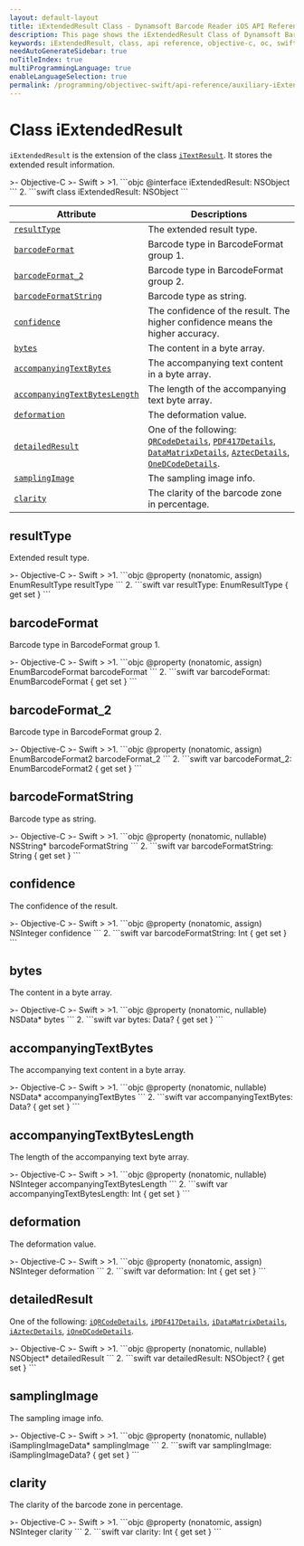 ```yaml
---
layout: default-layout
title: iExtendedResult Class - Dynamsoft Barcode Reader iOS API Reference
description: This page shows the iExtendedResult Class of Dynamsoft Barcode Reader for iOS SDK.
keywords: iExtendedResult, class, api reference, objective-c, oc, swift
needAutoGenerateSidebar: true
noTitleIndex: true
multiProgrammingLanguage: true
enableLanguageSelection: true
permalink: /programming/objectivec-swift/api-reference/auxiliary-iExtendedResult-v9.6.20.html
---
```


# Class iExtendedResult

`iExtendedResult` is the extension of the class [`iTextResult`](auxiliary-iTextResult.html). It stores the extended result information.

<div class="sample-code-prefix"></div>
>- Objective-C
>- Swift
>
>1. 
```objc
@interface iExtendedResult: NSObject
```
2. 
```swift
class iExtendedResult: NSObject
```

| Attribute | Descriptions |
|---------- |-------------|
| [`resultType`](#resulttype) | The extended result type. |
| [`barcodeFormat`](#barcodeformat) | Barcode type in BarcodeFormat group 1. |
| [`barcodeFormat_2`](#barcodeformat_2) | Barcode type in BarcodeFormat group 2. |
| [`barcodeFormatString`](#barcodeformatstring) | Barcode type as string. |
| [`confidence`](#confidence) | The confidence of the result. The higher confidence means the higher accuracy. |
| [`bytes`](#bytes) | The content in a byte array. |
| [`accompanyingTextBytes`](#accompanyingtextbytes) | The accompanying text content in a byte array. |
| [`accompanyingTextBytesLength`](#accompanyingtextbyteslength) | The length of the accompanying text byte array. |
| [`deformation`](#deformation) | The deformation value. |
| [`detailedResult`](#detailedresult) | One of the following: [`QRCodeDetails`](auxiliary-iQRCodeDetails.html), [`PDF417Details`](auxiliary-iPDF417Details.html), [`DataMatrixDetails`](auxiliary-iDataMatrixDetails.html), [`AztecDetails`](auxiliary-iAztecDetails.html), [`OneDCodeDetails`](auxiliary-iOneDCodeDetails.html). |
| [`samplingImage`](#samplingimage) | The sampling image info. |
| [`clarity`](#clarity) | The clarity of the barcode zone in percentage. |

## resultType

Extended result type.

<div class="sample-code-prefix"></div>
>- Objective-C
>- Swift
>
>1. 
```objc
@property (nonatomic, assign) EnumResultType resultType
```
2. 
```swift
var resultType: EnumResultType { get set }
```

## barcodeFormat

Barcode type in BarcodeFormat group 1.

<div class="sample-code-prefix"></div>
>- Objective-C
>- Swift
>
>1. 
```objc
@property (nonatomic, assign) EnumBarcodeFormat barcodeFormat
```
2. 
```swift
var barcodeFormat: EnumBarcodeFormat { get set }
```

## barcodeFormat_2

Barcode type in BarcodeFormat group 2.

<div class="sample-code-prefix"></div>
>- Objective-C
>- Swift
>
>1. 
```objc
@property (nonatomic, assign) EnumBarcodeFormat2 barcodeFormat_2
```
2. 
```swift
var barcodeFormat_2: EnumBarcodeFormat2 { get set }
```

## barcodeFormatString

Barcode type as string.

<div class="sample-code-prefix"></div>
>- Objective-C
>- Swift
>
>1. 
```objc
@property (nonatomic, nullable) NSString* barcodeFormatString
```
2. 
```swift
var barcodeFormatString: String { get set }
```

## confidence

The confidence of the result.

<div class="sample-code-prefix"></div>
>- Objective-C
>- Swift
>
>1. 
```objc
@property (nonatomic, assign) NSInteger confidence
```
2. 
```swift
var barcodeFormatString: Int { get set }
```

## bytes

The content in a byte array.

<div class="sample-code-prefix"></div>
>- Objective-C
>- Swift
>
>1. 
```objc
@property (nonatomic, nullable) NSData* bytes
```
2. 
```swift
var bytes: Data? { get set }
```

## accompanyingTextBytes

The accompanying text content in a byte array.

<div class="sample-code-prefix"></div>
>- Objective-C
>- Swift
>
>1. 
```objc
@property (nonatomic, nullable) NSData* accompanyingTextBytes
```
2. 
```swift
var accompanyingTextBytes: Data? { get set }
```

## accompanyingTextBytesLength

The length of the accompanying text byte array.

<div class="sample-code-prefix"></div>
>- Objective-C
>- Swift
>
>1. 
```objc
@property (nonatomic, nullable) NSInteger accompanyingTextBytesLength
```
2. 
```swift
var accompanyingTextBytesLength: Int { get set }
```

## deformation

The deformation value.

<div class="sample-code-prefix"></div>
>- Objective-C
>- Swift
>
>1. 
```objc
@property (nonatomic, assign) NSInteger deformation
```
2. 
```swift
var deformation: Int { get set }
```

## detailedResult

One of the following: [`iQRCodeDetails`](auxiliary-iQRCodeDetails.html), [`iPDF417Details`](auxiliary-iPDF417Details.html), [`iDataMatrixDetails`](auxiliary-iDataMatrixDetails.html), [`iAztecDetails`](auxiliary-iAztecDetails.html), [`iOneDCodeDetails`](auxiliary-iOneDCodeDetails.html).

<div class="sample-code-prefix"></div>
>- Objective-C
>- Swift
>
>1. 
```objc
@property (nonatomic, nullable) NSObject* detailedResult
```
2. 
```swift
var detailedResult: NSObject? { get set }
```

## samplingImage

The sampling image info.

<div class="sample-code-prefix"></div>
>- Objective-C
>- Swift
>
>1. 
```objc
@property (nonatomic, nullable) iSamplingImageData* samplingImage
```
2. 
```swift
var samplingImage: iSamplingImageData? { get set }
```

## clarity

The clarity of the barcode zone in percentage.

<div class="sample-code-prefix"></div>
>- Objective-C
>- Swift
>
>1. 
```objc
@property (nonatomic, assign) NSInteger clarity
```
2. 
```swift
var clarity: Int { get set }
```
